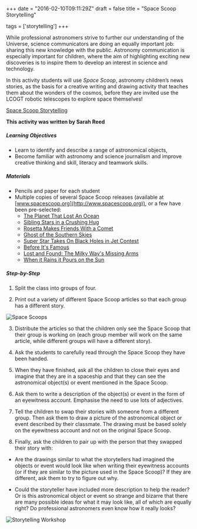 +++
date = "2016-02-10T09:11:29Z"
draft = false
title = "Space Scoop Storytelling"

tags = ['storytelling']
+++

While professional astronomers strive to further our understanding of the Universe, science communicators are doing an equally important job: sharing this new knowledge with the public. Astronomy communication is especially important for children, where the aim of highlighting exciting new discoveries is to inspire them to develop an interest in science and technology. 

In this activity students will use *Space Scoop*, astronomy children’s news stories, as the basis for a creative writing and drawing activity that teaches them about the wonders of the cosmos, before they are invited use the LCOGT robotic telescopes to explore space themselves!

[Space Scoop Storytelling](https://drive.google.com/file/d/0B42a91Be7891eDB0dW1tZ01Bc2c/view?usp=sharing)

**This activity was written by Sarah Reed**

##### Learning Objectives

- Learn to identify and describe a range of astronomical objects,
- Become familiar with astronomy and science journalism and improve creative thinking and skill, literacy and teamwork skills.

##### Materials

- Pencils and paper for each student
- Multiple copies of several Space Scoop releases (available at [www.spacescoop.org](http://www.spacescoop.org)), or a few have been pre-selected: 
  - [The Planet That Lost An Ocean](http://www.spacescoop.org/en/scoops/1511/the-planet-that-lost-an-ocean/)
  - [Sibling Stars in a Crushing Hug](www.spacescoop.org/en/scoops/1544/sibling-stars-in-a-crushing-hug/)
  - [Rosetta Makes Friends With a Comet](www.spacescoop.org/en/scoops/1432/rosetta-makes-friends-with-a-comet/)
  - [Ghost of the Southern Skies](www.spacescoop.org/en/scoops/1535/ghost-of-the-southern-skies/)
  - [Super Star Takes On Black Holes in Jet Contest](www.spacescoop.org/en/scoops/1537/super-star-takes-on-black-holes-in-jet-contest/)
  - [Before It's Famous](www.spacescoop.org/en/scoops/1239/before-it-is-famous/)
  - [Lost and Found: The Milky Way's Missing Arms](www.spacescoop.org/en/scoops/1383/lost-and-found-the-milky-ways-missing-arms/)
  - [When it Rains it Pours on the Sun](www.spacescoop.org/en/scoops/1424/when-it-rains-it-pours-on-the-sun/)

##### Step-by-Step

1) Split the class into groups of four. 

2) Print out a variety of different Space Scoop articles so that each group has a different story. 

![Space Scoops](/images/spacescoops.png)

3) Distribute the articles so that the children only see the Space Scoop that their group is working on (each group member will work on the same article, while different groups will have a different story).

4) Ask the students to carefully read through the Space Scoop they have been handed.

5) When they have finished, ask all the children to close their eyes and imagine that they are in a spaceship and that they can see the astronomical object(s) or event mentioned in the Space Scoop.

6) Ask them to write a description of the object(s) or event in the form of an eyewitness account. Emphasise the need to use lots of adjectives.

7) Tell the children to swap their stories with someone from a different group. Then ask them to draw a picture of the astronomical object or event described by their classmate. The drawing must be based solely on the eyewitness account and not on the original Space Scoop.

8) Finally, ask the children to pair up with the person that they swapped their story with:

- Are the drawings similar to what the storytellers had imagined the objects or event would look like when writing their eyewitness accounts (or if they are similar to the picture used in the Space Scoop)? If they are different, ask them to try to figure out why.

- Could the storyteller have included more description to help the reader? Or is this astronomical object or event so strange and bizarre that there are many possible ideas for what it may look like, all of which are equally right? Do professional astronomers even know how it really looks?

![Storytelling Workshop](/images/storytelling.png)
